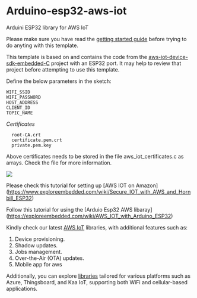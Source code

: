 # Arduino-esp32-aws-iot
Arduini ESP32 library for AWS IoT

Please make sure you have read the [getting started guide](https://aws.amazon.com/iot/getting-started/) before trying to do anyting with this template.

This template is based on and contains the code from the [aws-iot-device-sdk-embedded-C](https://github.com/aws/aws-iot-device-sdk-embedded-C) project with an ESP32 port. It may help to review that project before attempting to use this template.

Define the below parameters in the sketch:
```
WIFI_SSID
WIFI_PASSWORD
HOST_ADDRESS
CLIENT_ID
TOPIC_NAME
```


*Certificates*
```
  root-CA.crt
  certificate.pem.crt
  private.pem.key
```
Above certificates needs to be stored in the file aws_iot_certificates.c as arrays. Check the file for more information.
 
![](https://exploreembedded.com/wiki/images/b/b9/ESP32_AWS_IOT_Certificates.png)


Please check this tutorial for setting up [AWS IOT on Amazon] (https://www.exploreembedded.com/wiki/Secure_IOT_with_AWS_and_Hornbill_ESP32)

Follow this tutorial for using the [Arduio Esp32 AWS libaray] (https://exploreembedded.com/wiki/AWS_IOT_with_Arduino_ESP32)



Kindly check our latest [AWS IoT](https://github.com/BuildStormTechnologies/arduino-esp32-aws-iot) libraries, with additional features such as:
1. Device provisioning.
2. Shadow updates.
3. Jobs management.
4. Over-the-Air (OTA) updates.
5. Mobile app for aws

   
Additionally, you can explore [libraries](https://github.com/BuildStormTechnologies/) tailored for various platforms such as Azure, Thingsboard, and Kaa IoT, supporting both WiFi and cellular-based applications.


